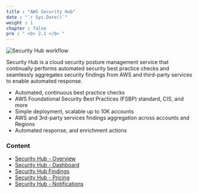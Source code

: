 ```yaml
---
title : "AWS Security Hub"
date : "`r Sys.Date()`"
weight : 1
chapter : false
pre : " <b> 2.1 </b> "
---
```


![Security Hub workflow](/images/2/2.1-AWS-Security-Hub/s0.png) 


Security Hub is a cloud security posture management service that continually performs automated security best practice checks and seamlessly aggregates security findings from AWS and third-party services to enable automated response.

- Automated, continuous best practice checks
- AWS Foundational Security Best Practices (FSBP) standard, CIS, and more
- Simple deployment, scalable up to 10K accounts
- AWS and 3rd-party services findings aggregation across accounts and Regions
- Automated response, and enrichment actions

### Content
  - [Security Hub - Overview](2.1.1-Security-Hub-Overview/)
  - [Security Hub - Dashboard](2.1.2-Security-Hub-Dashboard/)
  - [Security Hub Findings](2.1.3-Security-Hub-Findings/)
  - [Security Hub - Pricing](2.1.4-Security-Hub-Pricing/)
  - [Security Hub - Notifications](2.1.5-Security-Hub-Notifications/)